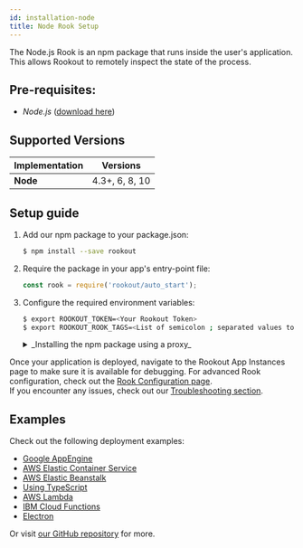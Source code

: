 ```yaml
---
id: installation-node
title: Node Rook Setup
---
```


The Node.js Rook is an npm package that runs inside the user's application.  
This allows Rookout to remotely inspect the state of the process.

## Pre-requisites:
- *Node.js* ([download here](https://nodejs.org/))

## Supported Versions

| Implementation     | Versions       |
| ------------------ | -------------- |
| **Node**           | 4.3+, 6, 8, 10  |

## Setup guide

1. Add our npm package to your package.json:  
    ```bash 
    $ npm install --save rookout
    ```
    
1. Require the package in your app's entry-point file:
    ```javascript
    const rook = require('rookout/auto_start');
    ```

1. Configure the required environment variables:

    ```bash
    $ export ROOKOUT_TOKEN=<Your Rookout Token>
    $ export ROOKOUT_ROOK_TAGS=<List of semicolon ; separated values to identify this app instance>
    ```

    <details>
    <summary>_Installing the npm package using a proxy_</summary>

    Unix:
    ```bash
    export HTTPS_PROXY=https://mypro.xy:1234 && npm install --save rookout
    ```
    Windows:
    ```bash
    set HTTPS_PROXY=https://mypro.xy:1234 && npm install --save rookout
    ```

    </details>
    
Once your application is deployed, navigate to the Rookout App Instances page to make sure it is available for debugging.
For advanced Rook configuration, check out the [Rook Configuration page](rooks-config.md).<br/>
If you encounter any issues, check out our [Troubleshooting section](troubleshooting-rooks.md).

## Examples

Check out the following deployment examples:

- [Google AppEngine](https://github.com/Rookout/deployment-examples/tree/master/node-app-engine-flex)
- [AWS Elastic Container Service](https://github.com/Rookout/deployment-examples/tree/master/node-aws-ecs)
- [AWS Elastic Beanstalk](https://github.com/Rookout/deployment-examples/tree/master/node-aws-elasticbeanstalk)
- [Using TypeScript](https://github.com/Rookout/deployment-examples/tree/master/node-typescript)
- [AWS Lambda](https://github.com/Rookout/deployment-examples/tree/master/node-aws-lambda)
- [IBM Cloud Functions](https://github.com/Rookout/deployment-examples/tree/master/node-ibm-cloud-functions)
- [Electron](https://github.com/Rookout/deployment-examples/tree/master/node-electron)

Or visit [our GitHub repository](https://github.com/Rookout/deployment-examples) for more.